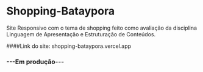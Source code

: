 # Shopping-Bataypora
Site Responsivo com o tema de shopping feito como avaliação da disciplina Linguagem de Apresentação e Estruturação de Conteúdos.

####Link do site: shopping-bataypora.vercel.app

### ---Em produção---